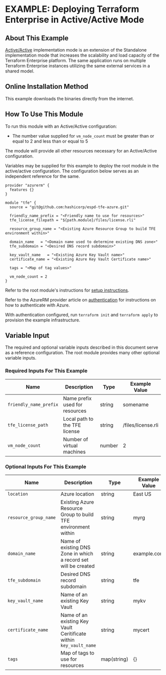 # EXAMPLE: Deploying Terraform Enterprise in Active/Active Mode

## About This Example

[Active/Active](https://www.terraform.io/docs/enterprise/before-installing/reference-architecture/azure.html#active-active-implementation-mode) implementation mode is an extension of the Standalone implementation mode that increases the scalability and load capacity of the Terraform Enterprise platform. The same application runs on multiple Terraform Enterprise instances utilizing the same external services in a shared model.

## Online Installation Method

This example downloads the binaries directly from the internet.

## How To Use This Module

To run this module with an Active/Active configuration:
* The number value supplied for `vm_node_count` must be greater than or equal to 2 and less than or equal to 5

The module will provide all other resources necessary for an Active/Active configuration.

Variables may be supplied for this example to deploy the root module in the active/active configuration. The configuration below serves as an independent reference for the same.

```hcl
provider "azurerm" {
  features {}
}

module "tfe" {
  source = "git@github.com:hashicorp/espd-tfe-azure.git"

  friendly_name_prefix = "<Friendly name to use for resources>"
  tfe_license_filepath = "${path.module}/files/license.rli"

  resource_group_name = "<Existing Azure Resource Group to build TFE environment within>"

  domain_name   = "<Domain name used to determine existing DNS zone>"
  tfe_subdomain = "<Desired DNS record subdomain>"

  key_vault_name   = "<Existing Azure Key Vault name>"
  certificate_name = "<Existing Azure Key Vault Certificate name>"

  tags = "<Map of tag values>"

  vm_node_count = 2
}
```

Refer to the root module's instructions for [setup instructions](../../README.md#How-to-Use-This-Module).

Refer to the AzureRM provider article on [authentication](https://registry.terraform.io/providers/hashicorp/azurerm/latest/docs) for instructions on how to authenticate with Azure.

With authentication configured, run `terraform init` and `terraform apply` to provision the example infrastructure.

## Variable Input

The required and optional variable inputs described in this document serve as a reference configuration. The root module provides many other optional variable inputs.

### Required Inputs For This Example

| Name | Description | Type | Example Value |
|------|-------------|------| ------------- |
| `friendly_name_prefix` | Name prefix used for resources | string | somename |
| `tfe_license_path` | Local path to the TFE license | string | /files/license.rli |
| `vm_node_count` | Number of virtual machines | number | 2 |

### Optional Inputs For This Example

| Name | Description | Type | Example Value |
|------|-------------|------| ------------- |
| `location` | Azure location | string | East US |
| `resource_group_name` | Existing Azure Resource Group to build TFE environment within | string | myrg |
| `domain_name` | Name of existing DNS Zone in which a record set will be created | string | example.com |
| `tfe_subdomain` | Desired DNS record subdomain | string | tfe |
| `key_vault_name` | Name of an existing Key Vault | string | mykv |
| `certificate_name` | Name of an existing Key Vault Ceritificate within `key_vault_name` | string | mycert |
| `tags` | Map of tags to use for resources | map(string) | {} |
